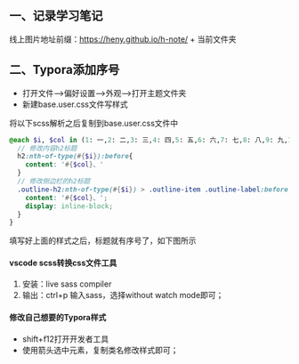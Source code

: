 ## 一、记录学习笔记

线上图片地址前缀：https://heny.github.io/h-note/ + 当前文件夹



## 二、Typora添加序号

* 打开文件-->偏好设置-->外观-->打开主题文件夹
* 新建base.user.css文件写样式

将以下scss解析之后复制到base.user.css文件中

```scss
@each $i, $col in (1: 一,2: 二,3: 三,4: 四,5: 五,6: 六,7: 七,8: 八,9: 九,10: 十,11: 十一,12: 十二,13: 十三,14: 十四,15: 十五,16: 十六) {
  // 修改内容h2标题
  h2:nth-of-type(#{$i}):before{
    content: '#{$col}、'
  }
  // 修改侧边栏的h2标题
  .outline-h2:nth-of-type(#{$i}) > .outline-item .outline-label:before {
    content: '#{$col}、';
    display: inline-block;
  }
}


```

填写好上面的样式之后，标题就有序号了，如下图所示



#### vscode scss转换css文件工具

1. 安装：live sass compiler
2. 输出：ctrl+p 输入sass，选择without watch mode即可；

#### 修改自己想要的Typora样式

* shift+f12打开开发者工具
* 使用箭头选中元素，复制类名修改样式即可；